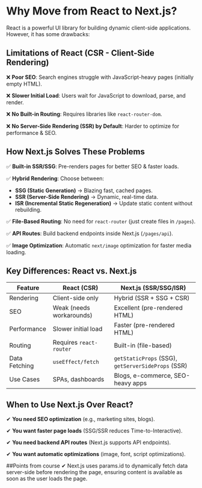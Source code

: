 # Why Move from React to Next.js?

React is a powerful UI library for building dynamic client-side applications. However, it has some drawbacks:

## Limitations of React (CSR - Client-Side Rendering)

❌ **Poor SEO**: Search engines struggle with JavaScript-heavy pages (initially empty HTML).

❌ **Slower Initial Load**: Users wait for JavaScript to download, parse, and render.

❌ **No Built-in Routing**: Requires libraries like `react-router-dom`.

❌ **No Server-Side Rendering (SSR) by Default**: Harder to optimize for performance & SEO.

## How Next.js Solves These Problems

✅ **Built-in SSR/SSG**: Pre-renders pages for better SEO & faster loads.

✅ **Hybrid Rendering**: Choose between:

- **SSG (Static Generation)** → Blazing fast, cached pages.
- **SSR (Server-Side Rendering)** → Dynamic, real-time data.
- **ISR (Incremental Static Regeneration)** → Update static content without rebuilding.

✅ **File-Based Routing**: No need for `react-router` (just create files in `/pages`).

✅ **API Routes**: Build backend endpoints inside Next.js (`/pages/api`).

✅ **Image Optimization**: Automatic `next/image` optimization for faster media loading.

## Key Differences: React vs. Next.js

| Feature        | React (CSR)            | Next.js (SSR/SSG/ISR) |
|---------------|------------------------|------------------------|
| Rendering     | Client-side only       | Hybrid (SSR + SSG + CSR) |
| SEO          | Weak (needs workarounds) | Excellent (pre-rendered HTML) |
| Performance  | Slower initial load     | Faster (pre-rendered HTML) |
| Routing      | Requires `react-router` | Built-in (file-based) |
| Data Fetching | `useEffect/fetch`      | `getStaticProps` (SSG), `getServerSideProps` (SSR) |
| Use Cases    | SPAs, dashboards       | Blogs, e-commerce, SEO-heavy apps |

## When to Use Next.js Over React?

✔ **You need SEO optimization** (e.g., marketing sites, blogs).

✔ **You want faster page loads** (SSG/SSR reduces Time-to-Interactive).

✔ **You need backend API routes** (Next.js supports API endpoints).

✔ **You want automatic optimizations** (image, font, script optimizations).


##Points from course
✔ Next.js uses params.id to dynamically fetch data server-side before rendering the page, ensuring content is available as soon as the user loads the page.

